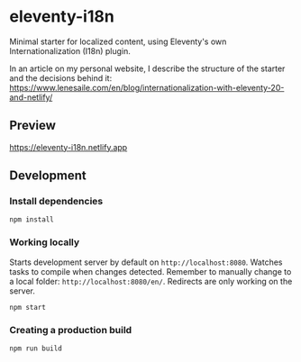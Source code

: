 # eleventy-i18n

Minimal starter for localized content, using Eleventy's own Internationalization (I18n) plugin.

In an article on my personal website, I describe the structure of the starter and the decisions behind it: https://www.lenesaile.com/en/blog/internationalization-with-eleventy-20-and-netlify/

## Preview

https://eleventy-i18n.netlify.app

## Development

### Install dependencies

```
npm install
```

### Working locally

Starts development server by default on `http://localhost:8080`. Watches tasks to compile when changes detected.
Remember to manually change to a local folder: `http://localhost:8080/en/`. Redirects are only working on the server.

```
npm start
```

### Creating a production build

```
npm run build
```
